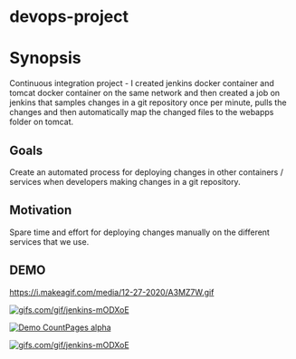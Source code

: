 # devops-project

# Synopsis

Continuous integration project - I created jenkins docker container and tomcat docker container on the same network and then created a job on jenkins that samples changes in a git repository once per minute, pulls the changes and then automatically map the changed files to the webapps folder on tomcat.

## Goals

Create an automated process for deploying changes in other containers / services when developers making changes in a git repository.

## Motivation

Spare time and effort for deploying changes manually on the different services that we use.

## DEMO

https://i.makeagif.com/media/12-27-2020/A3MZ7W.gif

[![gifs.com/gif/jenkins-mODXoE](http://gifs.com/gif/jenkins-mODXoE.gif)](http://www.youtube.com/watch?v=QmFHNb4QLdQ "Jenkins")

[![Demo CountPages alpha](https://i.makeagif.com/media/12-27-2020/A3MZ7W.gif)](https://www.youtube.com/watch?v=ek1j272iAmc)

[![gifs.com/gif/jenkins-mODXoE](http://img.youtube.com/vi/QmFHNb4QLdQ/0.jpg)](http://www.youtube.com/watch?v=QmFHNb4QLdQ "Jenkins")


